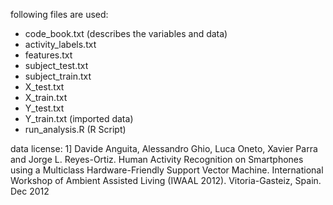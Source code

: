 following files are used:


- code_book.txt
 (describes the variables and data)
- activity_labels.txt
- features.txt
- subject_test.txt
- subject_train.txt
- X_test.txt
- X_train.txt
- Y_test.txt
- Y_train.txt
 (imported data)
- run_analysis.R
 (R Script)

data license:
1] Davide Anguita, Alessandro Ghio, Luca Oneto, Xavier Parra and Jorge L. Reyes-Ortiz. Human Activity Recognition on Smartphones using a Multiclass Hardware-Friendly Support Vector Machine. International Workshop of Ambient Assisted Living (IWAAL 2012). Vitoria-Gasteiz, Spain. Dec 2012